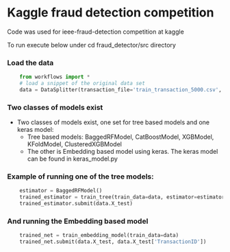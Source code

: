 # Kaggle fraud detection competition

Code was used for ieee-fraud-detection competition at kaggle

To run execute below under cd fraud_detector/src directory

### Load the data
```python
    from workflows import *
    # load a snippet of the original data set
    data = DataSplitter(transaction_file='train_transaction_5000.csv', identity_file='train_identity_5000.csv')

```

### Two classes of models exist
* Two classes of models exist, one set for tree based models and one keras model: 
    * Tree based models: BaggedRFModel, CatBoostModel, XGBModel, KFoldModel, ClusteredXGBModel
    * The other is Embedding based model using keras. The keras model can be found in keras_model.py
    

### Example of running one of the tree models:
```python
    estimator = BaggedRFModel()
    trained_estimator = train_tree(train_data=data, estimator=estimator)
    trained_estimator.submit(data.X_test)

```

### And running the Embedding based model
```python
    trained_net = train_embedding_model(train_data=data)
    trained_net.submit(data.X_test, data.X_test['TransactionID'])
```
